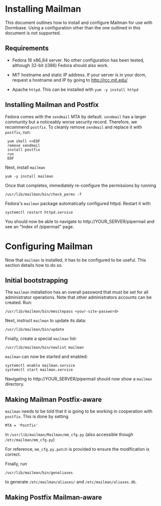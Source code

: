 Installing Mailman
==================

This document outlines how to install and configure Mailman for use
with Dormbase.  Using a configuration other than the one outlined in
this document is not supported.

Requirements
------------

 * Fedora 16 x86_64 server.  No other configuration has been tested,
   although 32-bit (i386) Fedora should also work.
 
 * MIT hostname and static IP address.  If your server is in your
   dorm, request a hostname and IP by going to http://rcc.mit.edu/

 * Apache `httpd`.  This can be installed with `yum -y install httpd`

Installing Mailman and Postfix
------------------------------

Fedora comes with the `sendmail` MTA by default.  `sendmail` has a
larger community but a noticeably worse security record.  Therefore,
we recommend `postfix`.  To cleanly remove `sendmail` and replace it
with `postfix`, run:

     yum shell <<EOF
     remove sendmail
     install postfix
     run
     EOF

Next, install `mailman`

    yum -y install mailman

Once that completes, immediately re-configure the permissions by running

    /usr/lib/mailman/bin/check_perms -f

Fedora's `mailman` package automatically configured httpd.  Restart it with

    systemctl restart httpd.service

You should now be able to navigate to http://YOUR_SERVER/pipermail and
see an "Index of /pipermail" page.

Configuring Mailman
===================

Now that `mailman` is installed, it has to be configured to be useful.
This section details how to do so.

Initial bootstrapping
---------------------

The `mailman` installation has an overall password that must be set
for all administrator operations.  Note that other administrators
accounts can be created.  Run:

    /usr/lib/mailman/bin/mmsitepass <your-site-password>

Next, instruct `mailman` to update its data:

    /usr/lib/mailman/bin/update

Finally, create a special `mailman` list:

    /usr/lib/mailman/bin/newlist mailman

`mailman` can now be started and enabled:

    systemctl enable mailman.service
    systemctl start mailman.service

Navigating to http://YOUR_SERVER/pipermail should now show a `mailman`
directory.

Making Mailman Postfix-aware
----------------------------

`mailman` needs to be told that it is going to be working in
cooperation with `postfix`.  This is done by setting

    MTA = 'Postfix'

in `/usr/lib/mailman/Mailman/mm_cfg.py` (also accessible though
`/etc/mailman/mm_cfg.py`)

For reference, `mm_cfg.py.patch` is provided to ensure the
modification is correct.

Finally, run

    /usr/lib/mailman/bin/genaliases

to generate `/etc/mailman/aliases/` and `/etc/mailman/aliases.db`.

Making Postfix Mailman-aware
----------------------------
